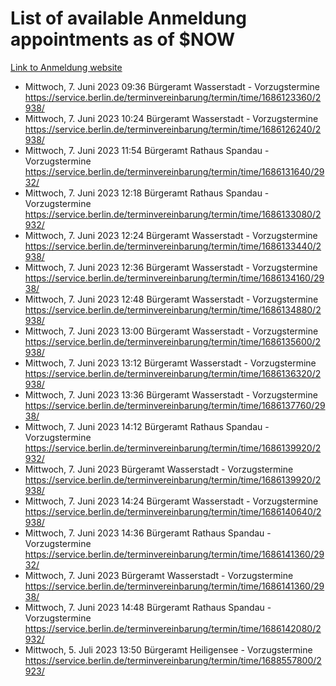 # List of available Anmeldung appointments as of $NOW
[Link to Anmeldung website](https://service.berlin.de/terminvereinbarung/termin/tag.php?termin=1&anliegen[]=120686&dienstleisterlist=122210,122217,327316,122219,327312,122227,327314,122231,327346,122243,327348,122254,122252,329742,122260,329745,122262,329748,122271,327278,122273,327274,122277,327276,330436,122280,327294,122282,327290,122284,327292,122291,327270,122285,327266,122286,327264,122296,327268,150230,329760,122297,327286,122294,327284,122312,329763,122314,329775,122304,327330,122311,327334,122309,327332,317869,122281,327352,122279,329772,122283,122276,327324,122274,327326,122267,329766,122246,327318,122251,327320,122257,327322,122208,327298,122226,327300&herkunft=http%3A%2F%2Fservice.berlin.de%2Fdienstleistung%2F120686%2F)
- Mittwoch, 7. Juni 2023 09:36 Bürgeramt Wasserstadt - Vorzugstermine https://service.berlin.de/terminvereinbarung/termin/time/1686123360/2938/
- Mittwoch, 7. Juni 2023 10:24 Bürgeramt Wasserstadt - Vorzugstermine https://service.berlin.de/terminvereinbarung/termin/time/1686126240/2938/
- Mittwoch, 7. Juni 2023 11:54 Bürgeramt Rathaus Spandau - Vorzugstermine https://service.berlin.de/terminvereinbarung/termin/time/1686131640/2932/
- Mittwoch, 7. Juni 2023 12:18 Bürgeramt Rathaus Spandau - Vorzugstermine https://service.berlin.de/terminvereinbarung/termin/time/1686133080/2932/
- Mittwoch, 7. Juni 2023 12:24 Bürgeramt Wasserstadt - Vorzugstermine https://service.berlin.de/terminvereinbarung/termin/time/1686133440/2938/
- Mittwoch, 7. Juni 2023 12:36 Bürgeramt Wasserstadt - Vorzugstermine https://service.berlin.de/terminvereinbarung/termin/time/1686134160/2938/
- Mittwoch, 7. Juni 2023 12:48 Bürgeramt Wasserstadt - Vorzugstermine https://service.berlin.de/terminvereinbarung/termin/time/1686134880/2938/
- Mittwoch, 7. Juni 2023 13:00 Bürgeramt Wasserstadt - Vorzugstermine https://service.berlin.de/terminvereinbarung/termin/time/1686135600/2938/
- Mittwoch, 7. Juni 2023 13:12 Bürgeramt Wasserstadt - Vorzugstermine https://service.berlin.de/terminvereinbarung/termin/time/1686136320/2938/
- Mittwoch, 7. Juni 2023 13:36 Bürgeramt Wasserstadt - Vorzugstermine https://service.berlin.de/terminvereinbarung/termin/time/1686137760/2938/
- Mittwoch, 7. Juni 2023 14:12 Bürgeramt Rathaus Spandau - Vorzugstermine https://service.berlin.de/terminvereinbarung/termin/time/1686139920/2932/
- Mittwoch, 7. Juni 2023  Bürgeramt Wasserstadt - Vorzugstermine https://service.berlin.de/terminvereinbarung/termin/time/1686139920/2938/
- Mittwoch, 7. Juni 2023 14:24 Bürgeramt Wasserstadt - Vorzugstermine https://service.berlin.de/terminvereinbarung/termin/time/1686140640/2938/
- Mittwoch, 7. Juni 2023 14:36 Bürgeramt Rathaus Spandau - Vorzugstermine https://service.berlin.de/terminvereinbarung/termin/time/1686141360/2932/
- Mittwoch, 7. Juni 2023  Bürgeramt Wasserstadt - Vorzugstermine https://service.berlin.de/terminvereinbarung/termin/time/1686141360/2938/
- Mittwoch, 7. Juni 2023 14:48 Bürgeramt Rathaus Spandau - Vorzugstermine https://service.berlin.de/terminvereinbarung/termin/time/1686142080/2932/
- Mittwoch, 5. Juli 2023 13:50 Bürgeramt Heiligensee - Vorzugstermine https://service.berlin.de/terminvereinbarung/termin/time/1688557800/2923/
